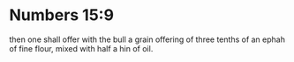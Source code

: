 # Numbers 15:9

then one shall offer with the bull a grain offering of three tenths of an ephah of fine flour, mixed with half a hin of oil.
